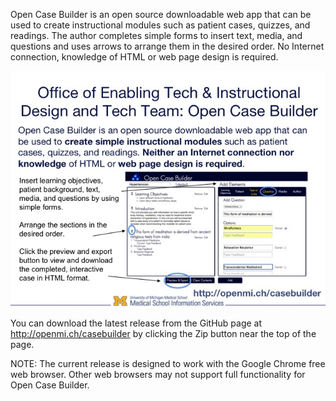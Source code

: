 Open Case Builder is an open source downloadable web app that can be used to create instructional modules such as patient cases, quizzes, and readings. The author completes simple forms to insert text, media, and questions and uses arrows to arrange them in the desired order. No Internet connection, knowledge of HTML or web page design is required. 

![Summary Image](/images/MedEdDay2013-OCB.jpg)

You can download the latest release from the GitHub page at http://openmi.ch/casebuilder by clicking the Zip button near the top of the page.


NOTE: The current release is designed to work with the Google Chrome free web browser. Other web browsers may not support full functionality for Open Case Builder. 
